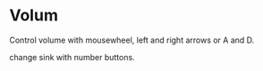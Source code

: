 # Volum
Control volume with mousewheel, left and right arrows or A and D.

change sink with number buttons.

